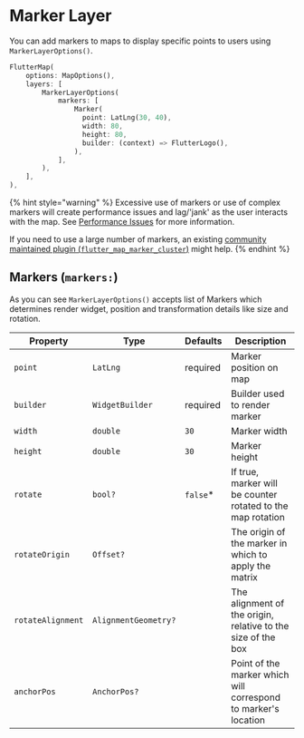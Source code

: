 # Marker Layer

You can add markers to maps to display specific points to users using `MarkerLayerOptions()`.

```dart
FlutterMap(
    options: MapOptions(),
    layers: [
        MarkerLayerOptions(
            markers: [
                Marker(
                  point: LatLng(30, 40),
                  width: 80,
                  height: 80,
                  builder: (context) => FlutterLogo(),
                ),
            ],
        ),
    ],
),
```

{% hint style="warning" %}
Excessive use of markers or use of complex markers will create performance issues and lag/'jank' as the user interacts with the map. See [Performance Issues](../../faqs/late-initialization-errors.md#performance-issues) for more information.

If you need to use a large number of markers, an existing [community maintained plugin (`flutter_map_marker_cluster`)](https://github.com/lpongetti/flutter\_map\_marker\_cluster) might help.&#x20;
{% endhint %}

## Markers (`markers:`)

As you can see `MarkerLayerOptions()` accepts list of Markers which determines render widget, position and transformation details like size and rotation.

| Property          | Type                 | Defaults  | Description                                                    |
| ----------------- | -------------------- | --------- | -------------------------------------------------------------- |
| `point`           | `LatLng`             | required  | Marker position on map                                         |
| `builder`         | `WidgetBuilder`      | required  | Builder used to render marker                                  |
| `width`           | `double`             | `30`      | Marker width                                                   |
| `height`          | `double`             | `30`      | Marker height                                                  |
| `rotate`          | `bool?`              | `false`\* | If true, marker will be counter rotated to the map rotation    |
| `rotateOrigin`    | `Offset?`            |           | The origin of the marker in which to apply the matrix          |
| `rotateAlignment` | `AlignmentGeometry?` |           | The alignment of the origin, relative to the size of the box   |
| `anchorPos`       | `AnchorPos?`         |           | Point of the marker which will correspond to marker's location |
